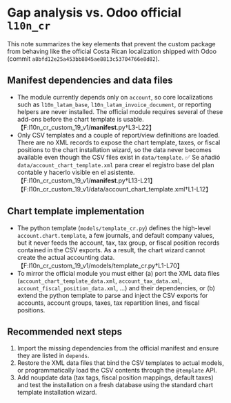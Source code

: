 # Gap analysis vs. Odoo official `l10n_cr`

This note summarizes the key elements that prevent the custom package from behaving like the official Costa Rican localization shipped with Odoo (commit `a8bfd12e25a453bb8845ae8813c53704766e8d82`).

## Manifest dependencies and data files

* The module currently depends only on `account`, so core localizations such as `l10n_latam_base`, `l10n_latam_invoice_document`, or reporting helpers are never installed. The official module requires several of these add-ons before the chart template is usable. 【F:l10n_cr_custom_19_v1/__manifest__.py†L3-L22】
* Only CSV templates and a couple of report/view definitions are loaded. There are no XML records to expose the chart template, taxes, or fiscal positions to the chart installation wizard, so the data never becomes available even though the CSV files exist in `data/template`. ✅ Se añadió `data/account_chart_template.xml` para crear el registro base del plan contable y hacerlo visible en el asistente. 【F:l10n_cr_custom_19_v1/__manifest__.py†L13-L21】【F:l10n_cr_custom_19_v1/data/account_chart_template.xml†L1-L12】

## Chart template implementation

* The python template (`models/template_cr.py`) defines the high-level `account.chart.template`, a few journals, and default company values, but it never feeds the account, tax, tax group, or fiscal position records contained in the CSV exports. As a result, the chart wizard cannot create the actual accounting data. 【F:l10n_cr_custom_19_v1/models/template_cr.py†L1-L70】
* To mirror the official module you must either (a) port the XML data files (`account_chart_template_data.xml`, `account_tax_data.xml`, `account_fiscal_position_data.xml`, …) and their dependencies, or (b) extend the python template to parse and inject the CSV exports for accounts, account groups, taxes, tax repartition lines, and fiscal positions.

## Recommended next steps

1. Import the missing dependencies from the official manifest and ensure they are listed in `depends`.
2. Restore the XML data files that bind the CSV templates to actual models, or programmatically load the CSV contents through the `@template` API.
3. Add noupdate data (tax tags, fiscal position mappings, default taxes) and test the installation on a fresh database using the standard chart template installation wizard.
